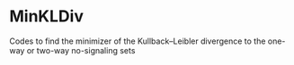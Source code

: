 # MinKLDiv
Codes to find the minimizer of the Kullback–Leibler divergence to the one-way or two-way no-signaling sets
